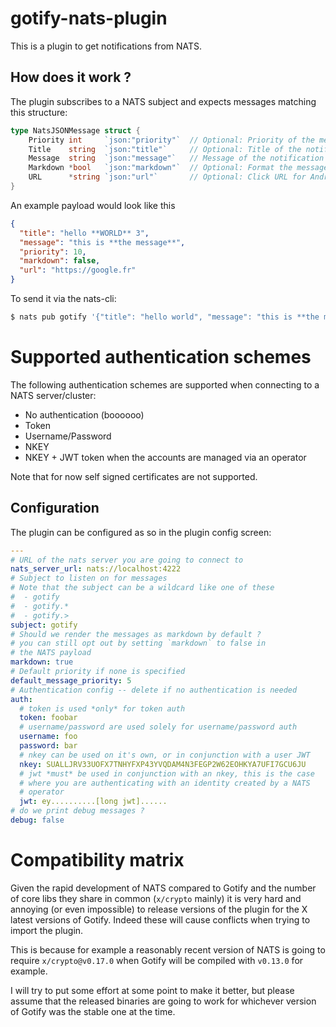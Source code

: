 # gotify-nats-plugin

This is a plugin to get notifications from NATS.

## How does it work ?
The plugin subscribes to a NATS subject and expects messages matching this structure:
```go
type NatsJSONMessage struct {
	Priority int     `json:"priority"`  // Optional: Priority of the message (0-10)
	Title    string  `json:"title"`     // Optional: Title of the notification
	Message  string  `json:"message"`   // Message of the notification
	Markdown *bool   `json:"markdown"`  // Optional: Format the message as markdown ?
	URL      *string `json:"url"`       // Optional: Click URL for Android notifications
}
```

An example payload would look like this
```json
{
  "title": "hello **WORLD** 3",
  "message": "this is **the message**",
  "priority": 10,
  "markdown": false,
  "url": "https://google.fr"
}
```

To send it via the nats-cli:
```bash
$ nats pub gotify '{"title": "hello world", "message": "this is **the message**", "priority": 10, "markdown": false, "url": "https://google.fr"}'
```

# Supported authentication schemes

The following authentication schemes are supported when connecting to a NATS server/cluster:

* No authentication (boooooo)
* Token
* Username/Password
* NKEY
* NKEY + JWT token when the accounts are managed via an operator

Note that for now self signed certificates are not supported.

## Configuration
The plugin can be configured as so in the plugin config screen:
```yaml
---
# URL of the nats server you are going to connect to
nats_server_url: nats://localhost:4222
# Subject to listen on for messages
# Note that the subject can be a wildcard like one of these
#  - gotify
#  - gotify.*
#  - gotify.>
subject: gotify
# Should we render the messages as markdown by default ?
# you can still opt out by setting `markdown` to false in
# the NATS payload
markdown: true
# Default priority if none is specified
default_message_priority: 5
# Authentication config -- delete if no authentication is needed
auth:
  # token is used *only* for token auth
  token: foobar
  # username/password are used solely for username/password auth
  username: foo
  password: bar
  # nkey can be used on it's own, or in conjunction with a user JWT
  nkey: SUALLJRV33UOFX7TNHYFXP43YVQDAM4N3FEGP2W62EOHKYA7UFI7GCU6JU
  # jwt *must* be used in conjunction with an nkey, this is the case
  # where you are authenticating with an identity created by a NATS
  # operator
  jwt: ey..........[long jwt]......
# do we print debug messages ?
debug: false
```

# Compatibility matrix

Given the rapid development of NATS compared to Gotify and the number of core libs they share in common (`x/crypto` mainly)
it is very hard and annoying (or even impossible) to release versions of the plugin for the X latest versions of Gotify. Indeed these will cause conflicts when trying to import the plugin.

This is because for example a reasonably recent version of NATS is going to require `x/crypto@v0.17.0` when Gotify will be compiled with `v0.13.0` for example.

I will try to put some effort at some point to make it better, but please assume that the released binaries are going to work for whichever version of Gotify was the stable one at the time.